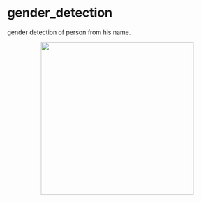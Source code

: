 # gender_detection
 gender detection of person from his name.

<p align="center">
  <img src="uploads/2.png" width="350"/>
